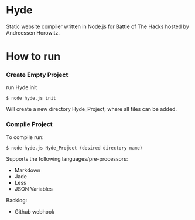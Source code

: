 # Hyde
Static website compiler written in Node.js for Battle of The Hacks hosted by Andreessen Horowitz.

# How to run

### Create Empty Project
run Hyde init
```
$ node hyde.js init
```
Will create a new directory Hyde_Project, where all files can be added.

### Compile Project
To compile run:
```
$ node hyde.js Hyde_Project (desired directory name)
```

Supports the following languages/pre-processors:
- Markdown
- Jade
- Less
- JSON Variables


Backlog:
- Github webhook
